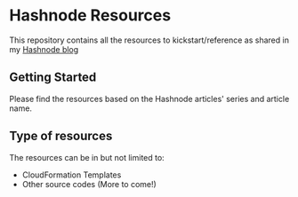 # Hashnode Resources
This repository contains all the resources to kickstart/reference as shared in my [Hashnode blog](https://bernicecpz.hashnode.dev/)

## Getting Started
Please find the resources based on the Hashnode articles' series and article name.


## Type of resources
The resources can be in but not limited to:
- CloudFormation Templates
- Other source codes (More to come!)